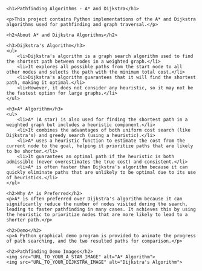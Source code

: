 <!DOCTYPE html>
<html>

<head>
    <title>Pathfinding Algorithms - A* and Dijkstra</title>
</head>

<body>

    <h1>Pathfinding Algorithms - A* and Dijkstra</h1>

    <p>This project contains Python implementations of the A* and Dijkstra algorithms used for pathfinding and graph traversal.</p>

    <h2>About A* and Dijkstra Algorithms</h2>

    <h3>Dijkstra's Algorithm</h3>
    <ul>
        <li>Dijkstra's algorithm is a graph search algorithm used to find the shortest path between nodes in a weighted graph.</li>
        <li>It explores all possible paths from the start node to all other nodes and selects the path with the minimum total cost.</li>
        <li>Dijkstra's algorithm guarantees that it will find the shortest path, making it optimal.</li>
        <li>However, it does not consider any heuristic, so it may not be the fastest option for large graphs.</li>
    </ul>

    <h3>A* Algorithm</h3>
    <ul>
        <li>A* (A star) is also used for finding the shortest path in a weighted graph but includes a heuristic component.</li>
        <li>It combines the advantages of both uniform cost search (like Dijkstra's) and greedy search (using a heuristic).</li>
        <li>A* uses a heuristic function to estimate the cost from the current node to the goal, helping it prioritize paths that are likely to be shorter.</li>
        <li>It guarantees an optimal path if the heuristic is both admissible (never overestimates the true cost) and consistent.</li>
        <li>A* is often faster than Dijkstra's algorithm because it can quickly eliminate paths that are unlikely to be optimal due to its use of heuristics.</li>
    </ul>

    <h2>Why A* is Preferred</h2>
    <p>A* is often preferred over Dijkstra's algorithm because it can significantly reduce the number of nodes visited during the search, leading to faster pathfinding in many cases. It achieves this by using the heuristic to prioritize nodes that are more likely to lead to a shorter path.</p>

    <h2>Demo</h2>
    <p>A Python graphical demo program is provided to animate the progress of path searching, and the two resulted paths for comparison.</p>

    <h2>Pathfinding Demo Images</h2>
    <img src="URL_TO_YOUR_A_STAR_IMAGE" alt="A* Algorithm">
    <img src="URL_TO_YOUR_DIJKSTRA_IMAGE" alt="Dijkstra's Algorithm">

</body>

</html>
